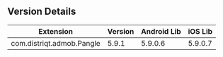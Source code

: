 ## Version Details

| Extension | Version | Android Lib | iOS Lib |
| --- | --- | --- | --- |
| com.distriqt.admob.Pangle | 5.9.1 | 5.9.0.6 | 5.9.0.7 |
